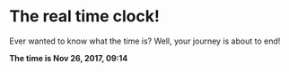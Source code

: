 # The real time clock!

Ever wanted to know what the time is? Well, your journey is about to end!

**The time is Nov 26, 2017, 09:14**